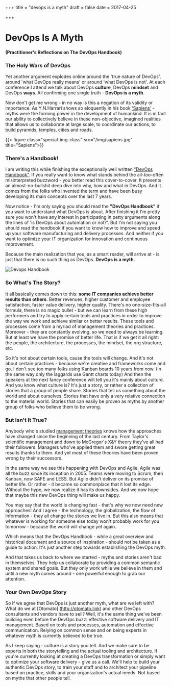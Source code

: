 +++
title = "devops is a myth"
draft = false
date = 2017-04-25

+++

# DevOps Is A Myth
#### (Practitioner's Reflections on The DevOps Handbook)

### The Holy Wars of DevOps

Yet another argument explodes online around the 'true nature of DevOps', around 'what DevOps really means' or around 'what DevOps is not'. At each conference I attend we talk about DevOps **culture**, DevOps **mindset** and DevOps **ways**. All confirming one single truth - **DevOps is a myth**.

Now don't get me wrong - in no way is this a negation of its validity or importance.  As Y.N.Harrari shows so eloquently in his book ['Sapiens'](https://en.wikipedia.org/wiki/Sapiens:_A_Brief_History_of_Humankind) - myths were the forming power in the development of humankind. It is in fact our ability to collectively believe in these non-objective, imagined realities that allows us to collaborate at large scale, to coordinate our actions, to build pyramids, temples, cities and roads.


{{< figure class="special-img-class" src="/img/sapiens.jpg" title="Sapiens">}}


### There's a Handbook!

I am writing this while finishing the exceptionally well written ["DevOps Handbook"](http://www.itrevolution.com/book/the-devops-handbook/). If you really want to know what stands behind the all-too-often misinterpreted buzzword - you better read this cover-to-cover. It presents an almost-no-bullshit deep dive into why, how and what in DevOps. And it comes from the folks who invented the term and have been busy developing its main concepts over the last 7 years.

Now notice - I'm only saying you should read the **"DevOps Handbook"** if you want to understand what DevOps is about.
After finishing it I'm pretty sure you won't have any interest in participating in petty arguments along the lines of 'is DevOps about automation or not?'.
But I'm not saying you should read the handbook if you want to know how to improve and speed up your software manufacturing and delivery processes. And neither if you want to optimize your IT organization for innovation and continuous improvement.

Because the main realization that you, as a smart reader, will arrive at  - is just that there is no such thing as DevOps. **DevOps is a myth**.


![Devops Handbook](/img/dohb.jpg)

### So What's The Story?

It all basically comes down to this: **some IT companies achieve better results than others**.
Better revenues, higher customer and employee satisfaction, faster value delivery, higher quality.
There's no one-size-fits-all formula, there is no magic bullet - but we can learn from these high performers and try to apply certain tools and practices in order to improve the way we work and achieve similar or better results. These tools and processes come from a myriad of management theories and practices. Moreover - they are constantly evolving, so we need to always be learning. But at least we have the promise of better life. That is if we get it all right: the people, the architecture, the processes, the mindset, the org structure, etc.

So it's not about certain tools, cause the tools will change. And it's not about certain practices - because we're creative and frameworks come and go. I don't see too many folks using Kanban boards 10 years from now. (In the same way only the laggards use Gantt charts today)
And then the speakers at the next fancy conference will tell you it's mainly about culture. And you know what culture is? It's just a story, or rather a collection of stories that a group of people share. Stories that tell us something about the world and about ourselves. Stories that have only a very relative connection to the material world. Stories that can easily be proven as myths by another group of folks who believe them to be wrong.

### But Isn't It True?

Anybody who's studied [management theories](https://www.business.com/images/content/547/4f8bfc9786bc07e8b45fb/0-0-/) knows how the approaches have changed since the beginning of the last century. From Taylor's scientific management and down to McGregor's X&Y theory they've all had their followers. Managers who've applied them and swore getting great results thanks to them. And yet most of these theories have been proven wrong by their successors.

In the same way we see this happening with DevOps and Agile. Agile was all the buzz since its inception in 2005. Teams were moving to Scrum, then Kanban, now SAFE and LESS. But Agile didn't deliver on its promise of better life. Or rather - it became so commonplace that it lost its edge. Without the hype, we now realize it has its downsides. And we now hope that maybe this new DevOps thing will make us happy.

You may say that the world is changing fast - that's why we now need new approaches! And I agree - the technology, the globalization, the flow of information - they all change the stories we live in. But this also means that whatever is working for someone else today won't probably work for you tomorrow - because the world will change yet again.

Which means that the DevOps Handbook - while a great overview and historical document and a source of inspiration - should not be taken as a guide to action. It's just another step towards establishing the DevOps myth.

And that takes us back to where we started - myths and stories aren't bad in themselves. They help us collaborate by providing a common semantic system and shared goals.
But they only work while we believe in them and until a new myth comes around - one powerful enough to grab our attention.

### Your Own DevOps Story

So if we agree that DevOps is just another myth, what are we left with? What do we at [Otomato] (http://otomato.link) and other DevOps consultants and vendors have to sell? Well, it's the same thing we've been building even before the DevOps buzz: effective software delivery and IT management. Based on tools and processes, automation and effective communication. Relying on common sense and on being experts in whatever myth is currently believed to be true.

As I keep saying  - culture is a story you tell. And we make sure to be experts in both the storytelling and the actual tooling and architecture. If you're currently looking at creating a DevOps transformation or simply want to optimize your software delivery - give us a call. We'll help to build your authentic DevOps story, to train your staff and to architect your pipeline based on practice, skills and your organization's actual needs. Not based on myths that other people tell.
